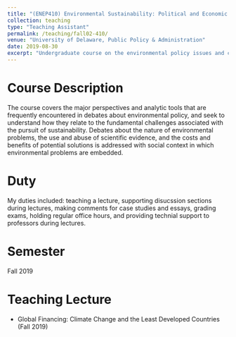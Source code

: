 ```yaml
---
title: "(ENEP410) Environmental Sustainability: Political and Economic Analysis"
collection: teaching
type: "Teaching Assistant"
permalink: /teaching/fall02-410/
venue: "University of Delaware, Public Policy & Administration"
date: 2019-08-30
excerpt: "Undergraduate course on the environmental policy issues and challenges."
---
```




Course Description
======
The course covers the major perspectives and analytic tools that are frequently encountered in debates about environmental policy, and seek to understand how they relate to the fundamental challenges associated with the pursuit of sustainability. Debates about the nature of environmental problems, the use and abuse of scientific evidence, and the costs and benefits of potential solutions is addressed with social context in which environmental problems are embedded.



Duty
======
My duties included: teaching a lecture, supporting disucssion sections during lectures, making comments for case studies and essays, grading exams, holding regular office hours, and providing technial support to professors during lectures.


Semester
======
Fall 2019


Teaching Lecture
======
- Global Financing: Climate Change and the Least Developed Countries (Fall 2019)

